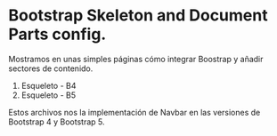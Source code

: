 # Bootstrap Skeleton and Document Parts config.

Mostramos en unas simples páginas cómo integrar Boostrap y añadir sectores de contenido.

1. Esqueleto - B4
2. Esqueleto - B5

Estos archivos nos la implementación de Navbar en las versiones de Bootstrap 4 y Bootstrap 5.
